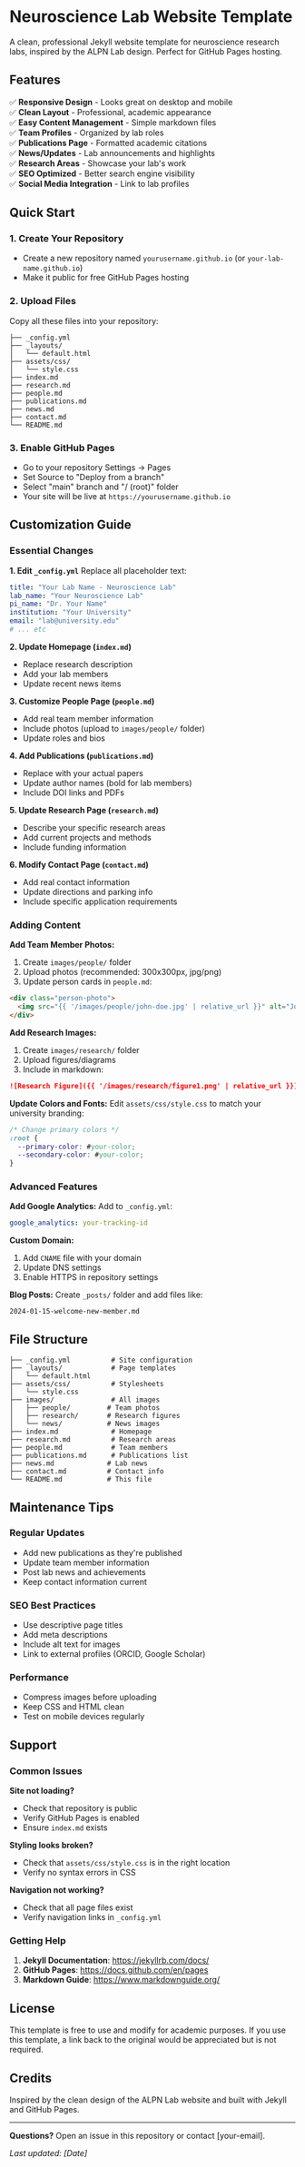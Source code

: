 # Neuroscience Lab Website Template

A clean, professional Jekyll website template for neuroscience research labs, inspired by the ALPN Lab design. Perfect for GitHub Pages hosting.

## Features

✅ **Responsive Design** - Looks great on desktop and mobile  
✅ **Clean Layout** - Professional, academic appearance  
✅ **Easy Content Management** - Simple markdown files  
✅ **Team Profiles** - Organized by lab roles  
✅ **Publications Page** - Formatted academic citations  
✅ **News/Updates** - Lab announcements and highlights  
✅ **Research Areas** - Showcase your lab's work  
✅ **SEO Optimized** - Better search engine visibility  
✅ **Social Media Integration** - Link to lab profiles  

## Quick Start

### 1. Create Your Repository
- Create a new repository named `yourusername.github.io` (or `your-lab-name.github.io`)
- Make it public for free GitHub Pages hosting

### 2. Upload Files
Copy all these files into your repository:
```
├── _config.yml
├── _layouts/
│   └── default.html
├── assets/css/
│   └── style.css
├── index.md
├── research.md
├── people.md
├── publications.md
├── news.md
├── contact.md
└── README.md
```

### 3. Enable GitHub Pages
- Go to your repository Settings → Pages
- Set Source to "Deploy from a branch"
- Select "main" branch and "/ (root)" folder
- Your site will be live at `https://yourusername.github.io`

## Customization Guide

### Essential Changes

**1. Edit `_config.yml`**
Replace all placeholder text:
```yaml
title: "Your Lab Name - Neuroscience Lab"
lab_name: "Your Neuroscience Lab"
pi_name: "Dr. Your Name"
institution: "Your University"
email: "lab@university.edu"
# ... etc
```

**2. Update Homepage (`index.md`)**
- Replace research description
- Add your lab members
- Update recent news items

**3. Customize People Page (`people.md`)**
- Add real team member information
- Include photos (upload to `images/people/` folder)
- Update roles and bios

**4. Add Publications (`publications.md`)**
- Replace with your actual papers
- Update author names (bold for lab members)
- Include DOI links and PDFs

**5. Update Research Page (`research.md`)**
- Describe your specific research areas
- Add current projects and methods
- Include funding information

**6. Modify Contact Page (`contact.md`)**
- Add real contact information
- Update directions and parking info
- Include specific application requirements

### Adding Content

**Add Team Member Photos:**
1. Create `images/people/` folder
2. Upload photos (recommended: 300x300px, jpg/png)
3. Update person cards in `people.md`:
```html
<div class="person-photo">
  <img src="{{ '/images/people/john-doe.jpg' | relative_url }}" alt="John Doe">
</div>
```

**Add Research Images:**
1. Create `images/research/` folder
2. Upload figures/diagrams
3. Include in markdown:
```markdown
![Research Figure]({{ '/images/research/figure1.png' | relative_url }})
```

**Update Colors and Fonts:**
Edit `assets/css/style.css` to match your university branding:
```css
/* Change primary colors */
:root {
  --primary-color: #your-color;
  --secondary-color: #your-color;
}
```

### Advanced Features

**Add Google Analytics:**
Add to `_config.yml`:
```yaml
google_analytics: your-tracking-id
```

**Custom Domain:**
1. Add `CNAME` file with your domain
2. Update DNS settings
3. Enable HTTPS in repository settings

**Blog Posts:**
Create `_posts/` folder and add files like:
```
2024-01-15-welcome-new-member.md
```

## File Structure

```
├── _config.yml          # Site configuration
├── _layouts/            # Page templates
│   └── default.html
├── assets/css/          # Stylesheets
│   └── style.css
├── images/              # All images
│   ├── people/         # Team photos
│   ├── research/       # Research figures
│   └── news/           # News images
├── index.md             # Homepage
├── research.md          # Research areas
├── people.md            # Team members
├── publications.md      # Publications list
├── news.md             # Lab news
├── contact.md          # Contact info
└── README.md           # This file
```

## Maintenance Tips

### Regular Updates
- Add new publications as they're published
- Update team member information
- Post lab news and achievements
- Keep contact information current

### SEO Best Practices
- Use descriptive page titles
- Add meta descriptions
- Include alt text for images
- Link to external profiles (ORCID, Google Scholar)

### Performance
- Compress images before uploading
- Keep CSS and HTML clean
- Test on mobile devices regularly

## Support

### Common Issues

**Site not loading?**
- Check that repository is public
- Verify GitHub Pages is enabled
- Ensure `index.md` exists

**Styling looks broken?**
- Check that `assets/css/style.css` is in the right location
- Verify no syntax errors in CSS

**Navigation not working?**
- Check that all page files exist
- Verify navigation links in `_config.yml`

### Getting Help

1. **Jekyll Documentation**: https://jekyllrb.com/docs/
2. **GitHub Pages**: https://docs.github.com/en/pages
3. **Markdown Guide**: https://www.markdownguide.org/

## License

This template is free to use and modify for academic purposes. If you use this template, a link back to the original would be appreciated but is not required.

## Credits

Inspired by the clean design of the ALPN Lab website and built with Jekyll and GitHub Pages.

---

**Questions?** Open an issue in this repository or contact [your-email].

*Last updated: [Date]*
